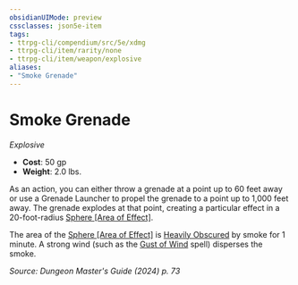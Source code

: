 ```yaml
---
obsidianUIMode: preview
cssclasses: json5e-item
tags:
- ttrpg-cli/compendium/src/5e/xdmg
- ttrpg-cli/item/rarity/none
- ttrpg-cli/item/weapon/explosive
aliases: 
- "Smoke Grenade"
---
```

# Smoke Grenade
*Explosive*  


- **Cost**: 50 gp
- **Weight**: 2.0 lbs.

As an action, you can either throw a grenade at a point up to 60 feet away or use a Grenade Launcher to propel the grenade to a point up to 1,000 feet away. The grenade explodes at that point, creating a particular effect in a 20-foot-radius [Sphere [Area of Effect]](Mechanics/rules/variant-rules/sphere-area-of-effect-xphb.md).

The area of the [Sphere [Area of Effect]](Mechanics/rules/variant-rules/sphere-area-of-effect-xphb.md) is [Heavily Obscured](Mechanics/rules/variant-rules/heavily-obscured-xphb.md) by smoke for 1 minute. A strong wind (such as the [Gust of Wind](Mechanics/spells/gust-of-wind-xphb.md) spell) disperses the smoke.

*Source: Dungeon Master's Guide (2024) p. 73*
